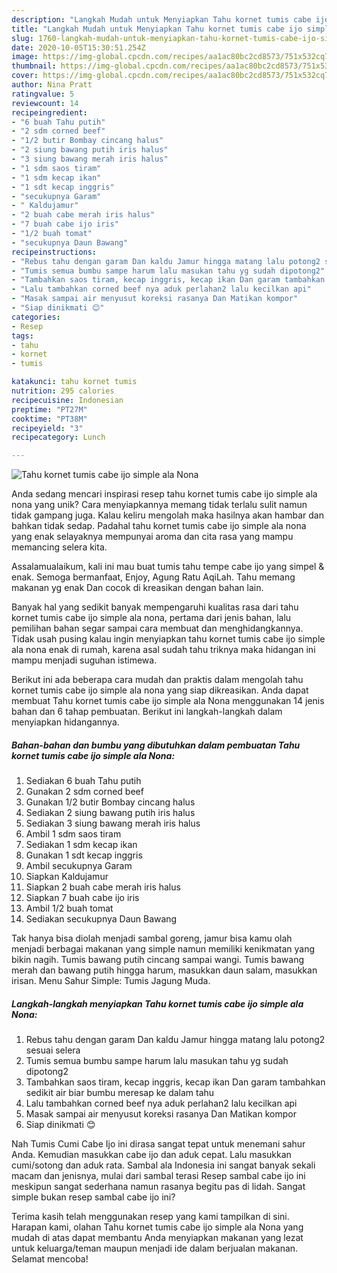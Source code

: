 ```yaml
---
description: "Langkah Mudah untuk Menyiapkan Tahu kornet tumis cabe ijo simple ala Nona, Lezat Sekali"
title: "Langkah Mudah untuk Menyiapkan Tahu kornet tumis cabe ijo simple ala Nona, Lezat Sekali"
slug: 1760-langkah-mudah-untuk-menyiapkan-tahu-kornet-tumis-cabe-ijo-simple-ala-nona-lezat-sekali
date: 2020-10-05T15:30:51.254Z
image: https://img-global.cpcdn.com/recipes/aa1ac80bc2cd8573/751x532cq70/tahu-kornet-tumis-cabe-ijo-simple-ala-nona-foto-resep-utama.jpg
thumbnail: https://img-global.cpcdn.com/recipes/aa1ac80bc2cd8573/751x532cq70/tahu-kornet-tumis-cabe-ijo-simple-ala-nona-foto-resep-utama.jpg
cover: https://img-global.cpcdn.com/recipes/aa1ac80bc2cd8573/751x532cq70/tahu-kornet-tumis-cabe-ijo-simple-ala-nona-foto-resep-utama.jpg
author: Nina Pratt
ratingvalue: 5
reviewcount: 14
recipeingredient:
- "6 buah Tahu putih"
- "2 sdm corned beef"
- "1/2 butir Bombay cincang halus"
- "2 siung bawang putih iris halus"
- "3 siung bawang merah iris halus"
- "1 sdm saos tiram"
- "1 sdm kecap ikan"
- "1 sdt kecap inggris"
- "secukupnya Garam"
- " Kaldujamur"
- "2 buah cabe merah iris halus"
- "7 buah cabe ijo iris"
- "1/2 buah tomat"
- "secukupnya Daun Bawang"
recipeinstructions:
- "Rebus tahu dengan garam Dan kaldu Jamur hingga matang lalu potong2 sesuai selera"
- "Tumis semua bumbu sampe harum lalu masukan tahu yg sudah dipotong2"
- "Tambahkan saos tiram, kecap inggris, kecap ikan Dan garam tambahkan sedikit air biar bumbu meresap ke dalam tahu"
- "Lalu tambahkan corned beef nya aduk perlahan2 lalu kecilkan api"
- "Masak sampai air menyusut koreksi rasanya Dan Matikan kompor"
- "Siap dinikmati 😊"
categories:
- Resep
tags:
- tahu
- kornet
- tumis

katakunci: tahu kornet tumis 
nutrition: 295 calories
recipecuisine: Indonesian
preptime: "PT27M"
cooktime: "PT38M"
recipeyield: "3"
recipecategory: Lunch

---
```



![Tahu kornet tumis cabe ijo simple ala Nona](https://img-global.cpcdn.com/recipes/aa1ac80bc2cd8573/751x532cq70/tahu-kornet-tumis-cabe-ijo-simple-ala-nona-foto-resep-utama.jpg)

Anda sedang mencari inspirasi resep tahu kornet tumis cabe ijo simple ala nona yang unik? Cara menyiapkannya memang tidak terlalu sulit namun tidak gampang juga. Kalau keliru mengolah maka hasilnya akan hambar dan bahkan tidak sedap. Padahal tahu kornet tumis cabe ijo simple ala nona yang enak selayaknya mempunyai aroma dan cita rasa yang mampu memancing selera kita.

Assalamualaikum, kali ini mau buat tumis tahu tempe cabe ijo yang simpel &amp; enak. Semoga bermanfaat, Enjoy, Agung Ratu AqiLah. Tahu memang makanan yg enak Dan cocok di kreasikan dengan bahan lain.

Banyak hal yang sedikit banyak mempengaruhi kualitas rasa dari tahu kornet tumis cabe ijo simple ala nona, pertama dari jenis bahan, lalu pemilihan bahan segar sampai cara membuat dan menghidangkannya. Tidak usah pusing kalau ingin menyiapkan tahu kornet tumis cabe ijo simple ala nona enak di rumah, karena asal sudah tahu triknya maka hidangan ini mampu menjadi suguhan istimewa.


Berikut ini ada beberapa cara mudah dan praktis dalam mengolah tahu kornet tumis cabe ijo simple ala nona yang siap dikreasikan. Anda dapat membuat Tahu kornet tumis cabe ijo simple ala Nona menggunakan 14 jenis bahan dan 6 tahap pembuatan. Berikut ini langkah-langkah dalam menyiapkan hidangannya.

<!--inarticleads1-->

##### Bahan-bahan dan bumbu yang dibutuhkan dalam pembuatan Tahu kornet tumis cabe ijo simple ala Nona:

1. Sediakan 6 buah Tahu putih
1. Gunakan 2 sdm corned beef
1. Gunakan 1/2 butir Bombay cincang halus
1. Sediakan 2 siung bawang putih iris halus
1. Sediakan 3 siung bawang merah iris halus
1. Ambil 1 sdm saos tiram
1. Sediakan 1 sdm kecap ikan
1. Gunakan 1 sdt kecap inggris
1. Ambil secukupnya Garam
1. Siapkan  Kaldujamur
1. Siapkan 2 buah cabe merah iris halus
1. Siapkan 7 buah cabe ijo iris
1. Ambil 1/2 buah tomat
1. Sediakan secukupnya Daun Bawang


Tak hanya bisa diolah menjadi sambal goreng, jamur bisa kamu olah menjadi berbagai makanan yang simple namun memiliki kenikmatan yang bikin nagih. Tumis bawang putih cincang sampai wangi. Tumis bawang merah dan bawang putih hingga harum, masukkan daun salam, masukkan irisan. Menu Sahur Simple: Tumis Jagung Muda. 

<!--inarticleads2-->

##### Langkah-langkah menyiapkan Tahu kornet tumis cabe ijo simple ala Nona:

1. Rebus tahu dengan garam Dan kaldu Jamur hingga matang lalu potong2 sesuai selera
1. Tumis semua bumbu sampe harum lalu masukan tahu yg sudah dipotong2
1. Tambahkan saos tiram, kecap inggris, kecap ikan Dan garam tambahkan sedikit air biar bumbu meresap ke dalam tahu
1. Lalu tambahkan corned beef nya aduk perlahan2 lalu kecilkan api
1. Masak sampai air menyusut koreksi rasanya Dan Matikan kompor
1. Siap dinikmati 😊


Nah Tumis Cumi Cabe Ijo ini dirasa sangat tepat untuk menemani sahur Anda. Kemudian masukkan cabe ijo dan aduk cepat. Lalu masukkan cumi/sotong dan aduk rata. Sambal ala Indonesia ini sangat banyak sekali macam dan jenisnya, mulai dari sambal terasi Resep sambal cabe ijo ini meskipun sangat sederhana namun rasanya begitu pas di lidah. Sangat simple bukan resep sambal cabe ijo ini? 

Terima kasih telah menggunakan resep yang kami tampilkan di sini. Harapan kami, olahan Tahu kornet tumis cabe ijo simple ala Nona yang mudah di atas dapat membantu Anda menyiapkan makanan yang lezat untuk keluarga/teman maupun menjadi ide dalam berjualan makanan. Selamat mencoba!
